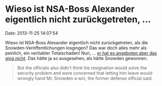 Wieso ist NSA-Boss Alexander eigentlich nicht zurückgetreten, \...
==================================================================

Date: 2013-11-25 14:07:54

Wieso ist NSA-Boss Alexander eigentlich nicht zurückgetreten, als die
Snowden-Veröffentlichungen losgingen? Das war doch alles mehr als
peinlich, ein veritabler Totalschaden! Nun, \... [er hat es angeboten
aber das ging
nicht](http://online.wsj.com/news/articles/SB10001424052702304607104579214673029584730).
Das hätte ja so ausgesehen, als hätte Snowden gewonnen.

> But the officials also didn\'t think his resignation would solve the
> security problem and were concerned that letting him leave would
> wrongly hand Mr. Snowden a win, the former defense official said.
